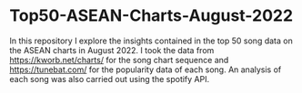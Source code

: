 # Top50-ASEAN-Charts-August-2022
In this repository I explore the insights contained in the top 50 song data on the ASEAN charts in August 2022. I took the data from https://kworb.net/charts/ for the song chart sequence and https://tunebat.com/ for the popularity data of each song. An analysis of each song was also carried out using the spotify API.
